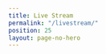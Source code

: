 ```yaml
---
title: Live Stream
permalink: "/livestream/"
position: 25
layout: page-no-hero
---
```


<div id="boxcast-widget-jabw5gnjrjjzitkrjjpq"></div><script type="text/javascript" charset="utf-8">(function(d, s, c, o) {var js = d.createElement(s), fjs = d.getElementsByTagName(s)\[0\];var h = (('https:' == document.location.protocol) ? 'https:' : 'http:');js.src = h \+ '//js.boxcast.com/v3.min.js';js.onload = function() { boxcast.noConflict()('#boxcast-widget-'\+c).loadChannel(c, o); };js.charset = 'utf-8';fjs.parentNode.insertBefore(js, fjs);}(document, 'script', 'jabw5gnjrjjzitkrjjpq', {"showTitle":0,"showDescription":0,"showHighlights":0,"showRelated":false,"defaultVideo":"next","market":"house-of-worship","showDocuments":true,"showIndex":false,"showDonations":false}));</script>